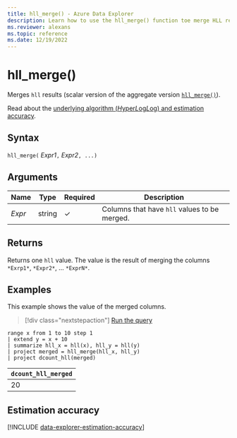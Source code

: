 ```yaml
---
title: hll_merge() - Azure Data Explorer
description: Learn how to use the hll_merge() function toe merge HLL results.
ms.reviewer: alexans
ms.topic: reference
ms.date: 12/19/2022
---
```

# hll_merge()

Merges `hll` results (scalar version of the aggregate version [`hll_merge()`](hll-merge-aggfunction.md)).

Read about the [underlying algorithm (*H*yper*L*og*L*og) and estimation accuracy](#estimation-accuracy).

## Syntax

`hll_merge(` *Expr1*`,` *Expr2*`, ...)`

## Arguments

| Name | Type | Required | Description |
|--|--|--|--|
|*Expr*|string|&check;|Columns that have `hll` values to be merged.|

## Returns

Returns one `hll` value. The value is the result of merging the columns `*Exrp1*`, `*Expr2*`, ... `*ExprN*`.

## Examples

This example shows the value of the merged columns.

> [!div class="nextstepaction"]
> <a href="https://dataexplorer.azure.com/clusters/help/databases/Samples?query=H4sIAAAAAAAAA1WMQQ6DMAwE75X4wx6J6KE8gLdEiLi0iCTIGCmp+vg6gUtP1uzsmscwExKeHD16SET/wC60KTS3LygJBYeMQUudyhLuh/cjvz+E17rapE5vm8y9cr44m9LdOC40CTzxTO5UtkJbx9fmr+umeASx5ck5Mz9Hg5B+pwAAAA==" target="_blank">Run the query</a>

```kusto
range x from 1 to 10 step 1 
| extend y = x + 10
| summarize hll_x = hll(x), hll_y = hll(y)
| project merged = hll_merge(hll_x, hll_y)
| project dcount_hll(merged)
```

|`dcount_hll_merged`|
|---|
|20|

## Estimation accuracy

[!INCLUDE [data-explorer-estimation-accuracy](../../includes/data-explorer-estimation-accuracy.md)]
